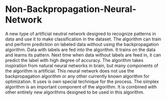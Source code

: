 # Non-Backpropagation-Neural-Network
A new type of artificial neutral network designed to recognize patterns in data and use it to make classification in the dataset. The algorithm can train and perform prediction on labeled data without using the backpropagation algorithm. Data with labels are fed into the algorithm. It trains on the data and learns its pattern. Next time when data without labels are feed in, it can predict the label with high degree of accuracy. The algorithm takes inspiration from natural neural networks in brain, but many components of the algorithm is artificial.  This neural network does not use the backpropagation algorithm or any other currently known algorithm for optimization. It uses is own special technique for the process. The simplex algorithm is an important component of the algorithm. It is combined with other entirely new algorithms designed to be used in this algorithm.
